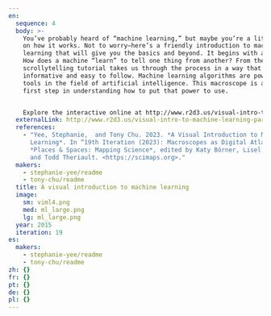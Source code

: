 ```yaml
---
en:
  sequence: 4
  body: >-
    You’ve probably heard of “machine learning,” but maybe you’re a little fuzzy
    on how it works. Not to worry—here’s a friendly introduction to machine
    learning that will give you the basics and beyond. It begins with a problem:
    How does a machine “learn” to tell one thing from another? From there, this
    scrollytelling tutorial takes us through the process in a way that is both
    informative and easy to follow. Machine learning algorithms are powerful
    tools in the field of artificial intelligence. This macroscope is a great
    first step in understanding how to put that power to use. 


    Explore the interactive online at http://www.r2d3.us/visual-intro-to-machine-learning-part-1.
  externalLink: http://www.r2d3.us/visual-intro-to-machine-learning-part-1
  references:
    - "Yee, Stephanie,  and Tony Chu. 2023. *A Visual Introduction to Machine
      Learning*. In “19th Iteration (2023): Macroscopes as Digital Atlases.”
      *Places & Spaces: Mapping Science*, edited by Katy Börner, Lisel Record,
      and Todd Theriault. <https://scimaps.org>."
  makers:
    - stephanie-yee/readme
    - tony-chu/readme
  title: A visual introduction to machine learning
  image:
    sm: viml4.png
    med: ml_large.png
    lg: ml_large.png
  year: 2015
  iteration: 19
es:
  makers:
    - stephanie-yee/readme
    - tony-chu/readme
zh: {}
fr: {}
pt: {}
de: {}
pl: {}
---
```

